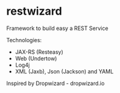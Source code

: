 # restwizard
Framework to build easy a REST Service

Technologies:
- JAX-RS (Resteasy)
- Web (Undertow)
- Log4j
- XML (Jaxb), Json (Jackson) and YAML

Inspired by Dropwizard - dropwizard.io
